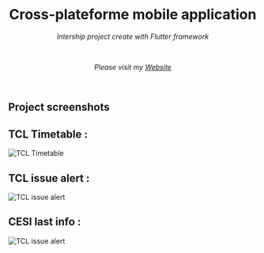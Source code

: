 <h1 align="center">Cross-plateforme mobile application</h1>
<p align="center"><i>Intership project create with Flutter framework</i></p>
<div align="center">
</div>
<br>
<p align="center"><i>Please visit my <a href="https://clement-clauzel.fr">Website</a></i></p>
<br>

## Project screenshots

<h2>TCL Timetable :</h2>

<img src="https://trello-attachments.s3.amazonaws.com/5fd1e50019a3007090dd70df/5ff47a8a593fbb64b0918e1a/7eb87d58cbb286858690684fc6ea164f/image_2021-03-09_090714.png" alt="TCL Timetable" />

<h2>TCL issue alert :</h2>

<img src="https://trello-attachments.s3.amazonaws.com/5fd1e50019a3007090dd70df/5ff47a8a593fbb64b0918e1a/50d6c8dd083ac5c210b8e5838ade0305/image_2021-03-09_090620.png" alt="TCL issue alert" />

<h2>CESI last info : </h2>

<img src="https://trello-attachments.s3.amazonaws.com/5fd1e50019a3007090dd70df/5ff47a8a593fbb64b0918e1a/75c95bf1839730f846ae668e5638a54b/image_2021-03-09_090858.png" alt="TCL issue alert" />

